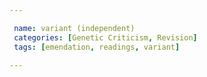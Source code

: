 ```yaml
---

 name: variant (independent)
 categories: [Genetic Criticism, Revision]
 tags: [emendation, readings, variant]

---
```

